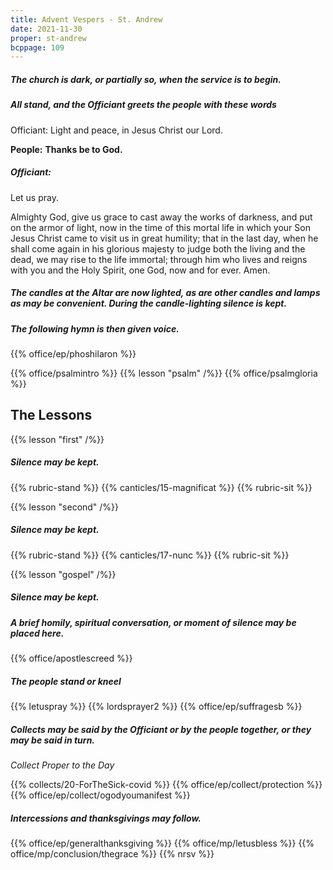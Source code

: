 ```yaml
---
title: Advent Vespers - St. Andrew
date: 2021-11-30
proper: st-andrew
bcppage: 109
---
```

##### The church is dark, or partially so, when the service is to begin.

##### All stand, and the Officiant greets the people with these words

Officiant:
Light and peace, in Jesus Christ our Lord.

**People:**
**Thanks be to God.**

##### Officiant:
Let us pray.

Almighty God, give us grace to cast away the works of darkness, and put on the armor of light, now in the time of this mortal life in which your Son Jesus Christ came to visit us in great humility; that in the last day, when he shall come again in his glorious majesty to judge both the living and the dead, we may rise to the life immortal; through him who lives and reigns with you and the Holy Spirit, one God, now and for ever. Amen.

##### The candles at the Altar are now lighted, as are other candles and lamps as may be convenient. During the candle-lighting silence is kept.

##### The following hymn is then given voice.

{{% office/ep/phoshilaron %}}

{{% office/psalmintro %}}
{{% lesson "psalm" /%}}
{{% office/psalmgloria %}}

## The Lessons
{{% lesson "first" /%}}

##### Silence may be kept.
{{% rubric-stand %}}
{{% canticles/15-magnificat %}}
{{% rubric-sit %}}

{{% lesson "second" /%}}

##### Silence may be kept.
{{% rubric-stand %}}
{{% canticles/17-nunc  %}}
{{% rubric-sit %}}

{{% lesson "gospel" /%}}

##### Silence may be kept.
##### A brief homily, spiritual conversation, or moment of silence may be placed here.

{{% office/apostlescreed %}}

##### The people stand or kneel
{{% letuspray %}}
{{% lordsprayer2 %}}
{{% office/ep/suffragesb %}}

##### Collects may be said by the Officiant or by the people together, or they may be said in turn.

_Collect Proper to the Day_

{{% collects/20-ForTheSick-covid %}}
{{% office/ep/collect/protection %}}
{{% office/ep/collect/ogodyoumanifest %}}

##### Intercessions and thanksgivings may follow.

{{% office/ep/generalthanksgiving %}}
{{% office/mp/letusbless %}}
{{% office/mp/conclusion/thegrace %}}
{{% nrsv %}}
